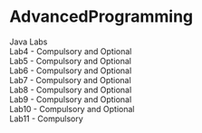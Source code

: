 # AdvancedProgramming
Java Labs  
Lab4 - Compulsory and Optional  
Lab5 - Compulsory and Optional  
Lab6 - Compulsory and Optional  
Lab7 - Compulsory and Optional  
Lab8 - Compulsory and Optional  
Lab9 - Compulsory and Optional  
Lab10 - Compulsory and Optional  
Lab11 - Compulsory
